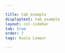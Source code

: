 ```yaml
---

title: tab_example
displaytext: tab_example
layout: col-sidebar
tab: true
order: 7
tags: Kuala Lumpur

---
```


